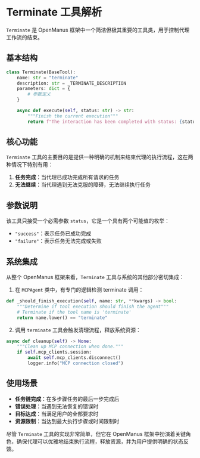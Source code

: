 # Terminate 工具解析

`Terminate` 是 OpenManus 框架中一个简洁但极其重要的工具类，用于控制代理工作流的结束。

## 基本结构

```python
class Terminate(BaseTool):
    name: str = "terminate"
    description: str = _TERMINATE_DESCRIPTION
    parameters: dict = {
        # 参数定义
    }

    async def execute(self, status: str) -> str:
        """Finish the current execution"""
        return f"The interaction has been completed with status: {status}"
```

## 核心功能

`Terminate` 工具的主要目的是提供一种明确的机制来结束代理的执行流程，这在两种情况下特别有用：

1. **任务完成**：当代理已成功完成所有请求的任务
2. **无法继续**：当代理遇到无法克服的障碍，无法继续执行任务

## 参数说明

该工具只接受一个必需参数 `status`，它是一个具有两个可能值的枚举：

- `"success"`：表示任务已成功完成
- `"failure"`：表示任务无法完成或失败

## 系统集成

从整个 OpenManus 框架来看，`Terminate` 工具与系统的其他部分密切集成：

1. 在 `MCPAgent` 类中，有专门的逻辑检测 terminate 调用：

```python
def _should_finish_execution(self, name: str, **kwargs) -> bool:
    """Determine if tool execution should finish the agent"""
    # Terminate if the tool name is 'terminate'
    return name.lower() == "terminate"
```

2. 调用 `terminate` 工具会触发清理流程，释放系统资源：

```python
async def cleanup(self) -> None:
    """Clean up MCP connection when done."""
    if self.mcp_clients.session:
        await self.mcp_clients.disconnect()
        logger.info("MCP connection closed")
```

## 使用场景

- **任务链完成**：在多步骤任务的最后一步完成后
- **错误处理**：当遇到无法恢复的错误时
- **目标达成**：当满足用户的全部要求时
- **资源限制**：当达到最大执行步骤或时间限制时

尽管 `Terminate` 工具的实现非常简单，但它在 OpenManus 框架中扮演着关键角色，确保代理可以优雅地结束执行流程，释放资源，并为用户提供明确的状态反馈。